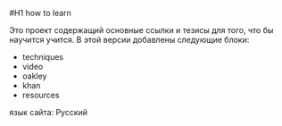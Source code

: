 #H1 
how to learn 

Это проект содержащий основные ссылки и тезисы для того, что бы научится учится. 
В этой версии добавлены следующие блоки:
* techniques
* video
* oakley
* khan
* resources

язык сайта: Русский
